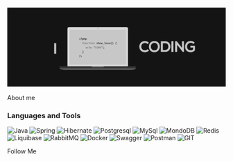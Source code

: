 ![Header](https://github.com/SG087/SG087/blob/main/assets/wallpaperflare-cropped.jpg)

About me

### Languages and Tools
![Java](https://img.shields.io/badge/-Java-090909?style=for-the-badge)
![Spring](https://img.shields.io/badge/-Spring-090909?style=for-the-badge&logo=spring&logoColor=00FF00)
![Hibernate](https://img.shields.io/badge/-Hibernate-090909?style=for-the-badge&logo=hibernate)
![Postgresql](https://img.shields.io/badge/-Postgresql-090909?style=for-the-badge&logo=postgresql)
![MySql](https://img.shields.io/badge/-MySql-090909?style=for-the-badge&logo=mysql)
![MondoDB](https://img.shields.io/badge/-ModgoDb-090909?style=for-the-badge&logo=mongodb)
![Redis](https://img.shields.io/badge/-redis-090909?style=for-the-badge&logo=redis)
![Liquibase](https://img.shields.io/badge/-liquibase-090909?style=for-the-badge&logo=liquibase)
![RabbitMQ](https://img.shields.io/badge/-RabbitMQ-090909?style=for-the-badge&logo=rabbitmq)
![Docker](https://img.shields.io/badge/-docker-090909?style=for-the-badge&logo=docker)
![Swagger](https://img.shields.io/badge/-swagger-090909?style=for-the-badge&logo=swagger)
![Postman](https://img.shields.io/badge/-postman-090909?style=for-the-badge&logo=postman)
![GIT](https://img.shields.io/badge/-GIT-090909?style=for-the-badge&logo=git)

Follow Me